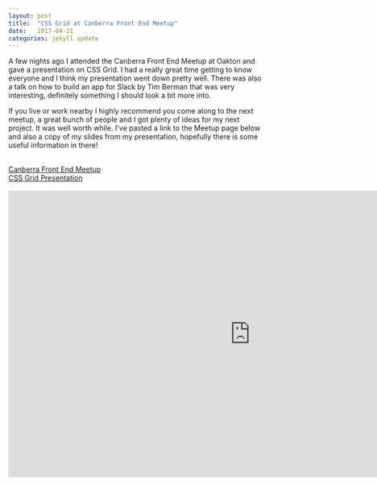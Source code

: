 ```yaml
---
layout: post
title:  "CSS Grid at Canberra Front End Meetup"
date:   2017-04-21
categories: jekyll update
---
```

A few nights ago I attended the Canberra Front End Meetup at Oakton and gave a presentation on CSS Grid. I had a really great time getting to know everyone and I think my presentation went down pretty well. There was also a talk on how to build an app for Slack by Tim Berman that was very interesting, definitely something I should look a bit more into.

If you live or work nearby I highly recommend you come along to the next meetup, a great bunch of people and I got plenty of ideas for my next project. It was well worth while. I've pasted a link to the Meetup page below and also a copy of my slides from my presentation, hopefully there is some useful information in there!

<br/>
<a href="https://www.meetup.com/Canberra-Front-End/">Canberra Front End Meetup</a><br/>
<a href="https://drive.google.com/open?id=1WoA3OdIof4-7IOd2udIe-SPvVHCBXnAhzpg5TWbFPQU">CSS Grid Presentation</a>
<br/>
<br/>

<div class="slides-container">
  <iframe src="https://docs.google.com/presentation/d/1WoA3OdIof4-7IOd2udIe-SPvVHCBXnAhzpg5TWbFPQU/embed?start=false&loop=false&delayms=30000" frameborder="0" width="960" height="569" allowfullscreen="true" mozallowfullscreen="true" webkitallowfullscreen="true"></iframe>
</div>
